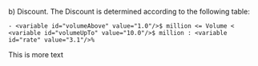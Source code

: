 b) Discount. The Discount is determined according to the following table:
```<list/>
- <variable id="volumeAbove" value="1.0"/>$ million <= Volume < <variable id="volumeUpTo" value="10.0"/>$ million : <variable id="rate" value="3.1"/>%
```
This is more text
